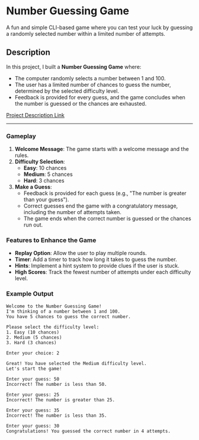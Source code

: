 # Number Guessing Game

A fun and simple CLI-based game where you can test your luck by guessing a randomly selected number within a limited number of attempts.

## Description

In this project, I built a **Number Guessing Game** where:
- The computer randomly selects a number between 1 and 100.
- The user has a limited number of chances to guess the number, determined by the selected difficulty level.
- Feedback is provided for every guess, and the game concludes when the number is guessed or the chances are exhausted.

[Project Description Link](https://roadmap.sh/projects/number-guessing-game)

---

### Gameplay

1. **Welcome Message**: The game starts with a welcome message and the rules.
2. **Difficulty Selection**:
   - **Easy**: 10 chances
   - **Medium**: 5 chances
   - **Hard**: 3 chances
3. **Make a Guess**:
   - Feedback is provided for each guess (e.g., "The number is greater than your guess").
   - Correct guesses end the game with a congratulatory message, including the number of attempts taken.
   - The game ends when the correct number is guessed or the chances run out.

### Features to Enhance the Game

- **Replay Option**: Allow the user to play multiple rounds.
- **Timer**: Add a timer to track how long it takes to guess the number.
- **Hints**: Implement a hint system to provide clues if the user is stuck.
- **High Scores**: Track the fewest number of attempts under each difficulty level.

### Example Output

```
Welcome to the Number Guessing Game!
I'm thinking of a number between 1 and 100.
You have 5 chances to guess the correct number.

Please select the difficulty level:
1. Easy (10 chances)
2. Medium (5 chances)
3. Hard (3 chances)

Enter your choice: 2

Great! You have selected the Medium difficulty level.
Let's start the game!

Enter your guess: 50
Incorrect! The number is less than 50.

Enter your guess: 25
Incorrect! The number is greater than 25.

Enter your guess: 35
Incorrect! The number is less than 35.

Enter your guess: 30
Congratulations! You guessed the correct number in 4 attempts.
```
